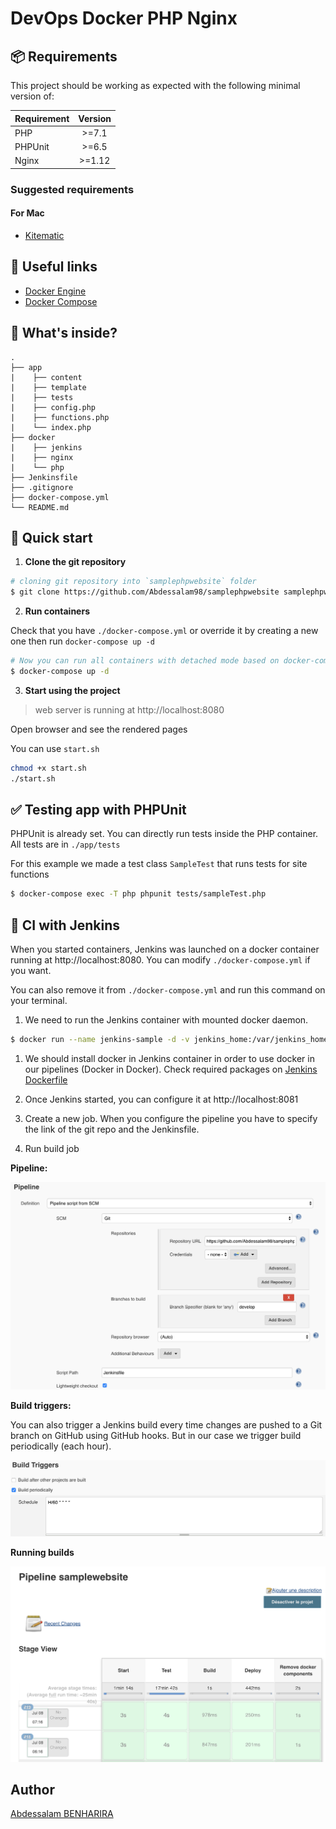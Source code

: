 # DevOps Docker PHP Nginx

## 📦 Requirements

This project should be working as expected with the following minimal version of:

| Requirement | Version |
| ----------- | :-----: |
| PHP         |  >=7.1  |
| PHPUnit     |  >=6.5  |
| Nginx       | >=1.12  |

### Suggested requirements

#### For Mac

- [Kitematic](https://kitematic.com/)

## 🔧 Useful links

- [Docker Engine](https://docs.docker.com/installation/)
- [Docker Compose](https://docs.docker.com/compose/)

## 🧐 What's inside?

```
.
├── app
|    ├── content
|    ├── template
|    ├── tests
|    ├── config.php
|    ├── functions.php
|    └── index.php
├── docker
|    ├── jenkins
|    ├── nginx
|    └── php
├── Jenkinsfile
├── .gitignore
├── docker-compose.yml
└── README.md
```



## 🚀 Quick start

1. **Clone the git repository**

```bash
# cloning git repository into `samplephpwebsite` folder
$ git clone https://github.com/Abdessalam98/samplephpwebsite samplephpwebsite
```

2. **Run containers**

Check that you have `./docker-compose.yml` or override it by creating a new one then run `docker-compose up -d`

```bash
# Now you can run all containers with detached mode based on docker-compose.yml
$ docker-compose up -d
```

3. **Start using the project**

> web server is running at http://localhost:8080

Open browser and see the rendered pages

You can use `start.sh`

```bash
chmod +x start.sh
./start.sh
```

## ✅ Testing app with PHPUnit

PHPUnit is already set. You can directly run tests inside the PHP container. All tests are in `./app/tests`

For this example we made a test class `SampleTest` that runs tests for site functions

```bash
$ docker-compose exec -T php phpunit tests/sampleTest.php
```

## 👷 CI with Jenkins

When you started containers, Jenkins was launched on a docker container running at http://localhost:8080. You can modify `./docker-compose.yml` if you want.

You can also remove it from `./docker-compose.yml` and run this command on your terminal. 


1. We need to run the Jenkins container with mounted docker daemon.

```bash
$ docker run --name jenkins-sample -d -v jenkins_home:/var/jenkins_home -v /var/run/docker.sock:/var/run/docker.sock -p 8081:8080 jenkins/jenkins:lts 
```

1. We should install docker in Jenkins container in order to use docker in our pipelines (Docker in Docker). Check required packages on [Jenkins Dockerfile](../docker/jenkins/Dockerfile)

2. Once Jenkins started, you can configure it at http://localhost:8081

3. Create a new job. When you configure the pipeline you have to specify the link of the git repo and the Jenkinsfile.

4. Run build job

**Pipeline:**

![pipeline](./steps/pipeline.png)

**Build triggers:**

You can also trigger a Jenkins build every time changes are pushed to a Git branch on GitHub using GitHub hooks. But in our case we trigger build periodically (each hour).

![triggers](./steps/triggers.png)

**Running builds**

![stages](./steps/stages.png)


## Author

[Abdessalam BENHARIRA](https://abdessalam-benharira.me)
